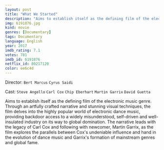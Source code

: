 ```yaml
---
layout: post
title: "What We Started"
description: "Aims to establish itself as the defining film of the electronic music genre. Through an artfully crafted narrative and stunning visual techniques, the film delves into the highly popular world of electronic dance music, providing backdoor access to a widely misunderstood, self-driven and well-insulated industry on its way to global domination. The narrative leads with the legacy of Carl Cox and following with newcomer, Martin Garrix, .."
img: 6191876.jpg
kind: movie
genres: [Documentary]
tags: Documentary 
language: English
year: 2017
imdb_rating: 7.1
votes: 781
imdb_id: 6191876
netflix_id: 80217120
color: ee6c4d
---
```

Director: `Bert Marcus` `Cyrus Saidi`  

Cast: `Steve Angello` `Carl Cox` `Chip Eberhart` `Martin Garrix` `David Guetta` 

Aims to establish itself as the defining film of the electronic music genre. Through an artfully crafted narrative and stunning visual techniques, the film delves into the highly popular world of electronic dance music, providing backdoor access to a widely misunderstood, self-driven and well-insulated industry on its way to global domination. The narrative leads with the legacy of Carl Cox and following with newcomer, Martin Garrix, as the film explores the parallels between Cox's undeniable influence and hand in the evolution of dance music and Garrix's formation of mainstream genres and global fame.